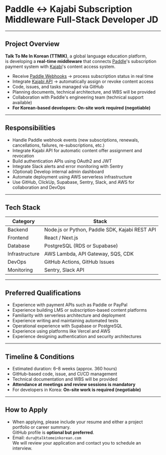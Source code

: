 # Paddle ↔ Kajabi Subscription Middleware Full-Stack Developer JD

---

## Project Overview

**Talk To Me In Korean (TTMIK)**, a global language education platform,  
is developing a **real-time middleware** that connects [Paddle](https://paddle.com/)'s subscription payment system with [Kajabi](https://kajabi.com/)'s content access system.

- Receive [Paddle Webhooks](https://docs.paddle.com/webhooks) → process subscription status in real time  
- Integrate [Kajabi API](https://app.kajabi.com/developers) → automatically assign or revoke content access  
- Code, issues, and tasks managed via GitHub  
- Planning documents, technical architecture, and WBS will be provided  
- Collaboration with Paddle's engineering team (technical support available)  
- **For Korean-based developers: On-site work required (negotiable)**

---

## Responsibilities

- Handle Paddle webhook events (new subscriptions, renewals, cancellations, failures, re-subscriptions, etc.)  
- Integrate Kajabi API for automatic content offer assignment and revocation  
- Build authentication APIs using OAuth2 and JWT  
- Integrate Slack alerts and error monitoring with Sentry  
- (Optional) Develop internal admin dashboard  
- Automate deployment using AWS serverless infrastructure  
- Use GitHub, ClickUp, Supabase, Sentry, Slack, and AWS for collaboration and DevOps

---

## Tech Stack

| Category | Stack |
|----------|-------|
| Backend | Node.js or Python, Paddle SDK, Kajabi REST API |
| Frontend | React / Next.js |
| Database | PostgreSQL (RDS or Supabase) |
| Infrastructure | AWS Lambda, API Gateway, SQS, CDK |
| DevOps | GitHub Actions, GitHub Issues |
| Monitoring | Sentry, Slack API |

---

## Preferred Qualifications

- Experience with payment APIs such as Paddle or PayPal  
- Experience building LMS or subscription-based content platforms  
- Familiarity with serverless architecture and deployment  
- Experience writing and maintaining automated tests  
- Operational experience with Supabase or PostgreSQL  
- Experience using platforms like Vercel and AWS  
- Experience designing authentication and security architectures

---

## Timeline & Conditions

- Estimated duration: 6–8 weeks (approx. 360 hours)  
- GitHub-based code, issue, and CI/CD management  
- Technical documentation and WBS will be provided  
- **Attendance at meetings and review sessions is mandatory**  
- For developers in Korea: **On-site work is required (negotiable)**

---

## How to Apply

- When applying, please include your resume and either a project portfolio or career summary.  
  GitHub profile is **optional but preferred**.  
- Email: `duru@talktomeinkorean.com`  
  We will review your application and contact you to schedule an interview.
